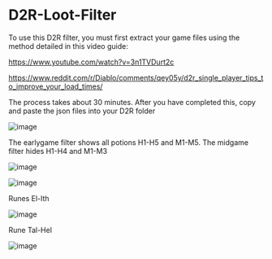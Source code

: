 # D2R-Loot-Filter

To use this D2R filter, you must first extract your game files using the method detailed in this video guide:

https://www.youtube.com/watch?v=3n1TVDurt2c

https://www.reddit.com/r/Diablo/comments/qey05y/d2r_single_player_tips_to_improve_your_load_times/

The process takes about 30 minutes. After you have completed this, copy and paste the json files into your D2R folder

![image](https://user-images.githubusercontent.com/76863417/219985426-0f34e0f6-63d6-4e5b-8b8c-ee872e1c815f.png)


The earlygame filter shows all potions H1-H5 and M1-M5. The midgame filter hides H1-H4 and M1-M3

![image](https://user-images.githubusercontent.com/76863417/222921739-eb56a85c-34b6-4a9a-ae58-d7b4c8d7a959.png)

![image](https://user-images.githubusercontent.com/76863417/219979022-0b2ad9fc-12e1-482f-8bd0-05bdd5bc63e1.png)

  Runes El-Ith

![image](https://user-images.githubusercontent.com/76863417/219979215-70166489-3786-4a99-8564-f2d5a64f4d19.png)

  Rune Tal-Hel

![image](https://user-images.githubusercontent.com/76863417/219979301-3d9e8627-5e2c-4df4-b4fc-591d5b771ffd.png)
